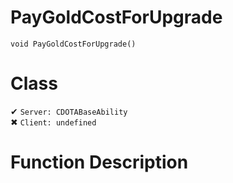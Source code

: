 # PayGoldCostForUpgrade
```
void PayGoldCostForUpgrade()
```
# Class
✔ `Server: CDOTABaseAbility`  
✖ `Client: undefined`  

# Function Description

